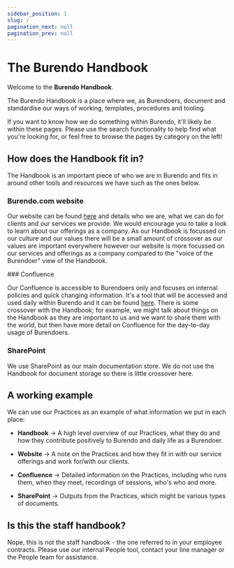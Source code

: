 ```yaml
---
sidebar_position: 1
slug: /
pagination_next: null
pagination_prev: null
---
```


# The Burendo Handbook

Welcome to the  **Burendo Handbook**.  

The Burendo Handbook is a place where we, as Burendoers, document and standardise our ways of working, templates, procedures and tooling.  

If you want to know how we do something within Burendo, it'll likely be within these pages.  Please use the search functionality to help find what you're looking for, or feel free to browse the pages by category on the left!

## How does the Handbook fit in?

The Handbook is an important piece of who we are in Burendo and fits in around other tools and resources we have such as the ones below.

### Burendo.com website

Our website can be found [here](http://www.burendo.com) and details who we are, what we can do for clients and our services we provide. We would encourage you to take a look to learn about our offerings as a company. As our Handbook is focussed on our culture and our values there will be a small amount of crossover as our values are important everywhere however our website is more focussed on our services and offerings as a company compared to the "voice of the Burendoer" view of the Handbook.

### Confluence

Our Confluence is accessible to Burendoers only and focuses on internal policies and quick changing information. It's a tool that will be accessed and used daily within Burendo and it can be found [here](https://burendo.atlassian.net/wiki/home). There is some crossover with the Handbook; for example, we might talk about things on the Handbook as they are important to us and we want to share them with the world, but then have more detail on Confluence for the day-to-day usage of Burendoers.

### SharePoint

We use SharePoint as our main documentation store. We do not use the Handbook for document storage so there is little crossover here.

## A working example

We can use our Practices as an example of what information we put in each place:

* **Handbook** -> A high level overview of our Practices, what they do and how they contribute positively to Burendo and daily life as a Burendoer.

* **Website** -> A note on the Practices and how they fit in with our service offerings and work for/with our clients.

* **Confluence** -> Detailed information on the Practices, including who runs them, when they meet, recordings of sessions, who's who and more.

* **SharePoint** -> Outputs from the Practices, which might be various types of documents.

## Is this the staff handbook?

Nope, this is not the staff handbook - the one referred to in your employee contracts.  Please use our internal People tool, contact your line manager or the People team for assistance.
